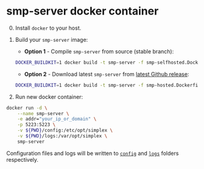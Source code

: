 # smp-server docker container
0. Install `docker` to your host.

1. Build your `smp-server` image:
    - **Option 1** - Compile `smp-server` from source (stable branch):
    ```sh
    DOCKER_BUILDKIT=1 docker build -t smp-server -f smp-selfhosted.Dockerfile .
    ```
    - **Option 2** - Download latest `smp-server` from [latest Github release](https://github.com/simplex-chat/simplexmq/releases/latest):
    ```sh
    DOCKER_BUILDKIT=1 docker build -t smp-server -f smp-hosted.Dockerfile .
    ```

2. Run new docker container:
```sh
docker run -d \
	--name smp-server \
	-e addr="your_ip_or_domain" \
	-p 5223:5223 \
	-v ${PWD}/config:/etc/opt/simplex \
	-v ${PWD}/logs:/var/opt/simplex \
	smp-server
```

Configuration files and logs will be written to [`config`](./config) and [`logs`](./logs) folders respectively.

